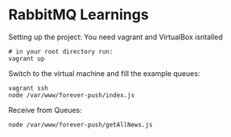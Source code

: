 # RabbitMQ Learnings
Setting up the project: 
You need vagrant and VirtualBox isntalled

```
# in your root directory run:
vagrant up 
```

Switch to the virtual machine and fill the example queues: 
```
vagrant ssh 
node /var/www/forever-push/index.js 
```

Receive from Queues: 
```
node /var/www/forever-push/getAllNews.js
```


